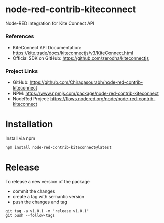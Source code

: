 # node-red-contrib-kiteconnect
Node-RED integration for Kite Connect API

### References
* KiteConnect API Documentation: https://kite.trade/docs/kiteconnectjs/v3/KiteConnect.html
* Official SDK on GitHub: https://github.com/zerodha/kiteconnectjs

### Project Links
* GitHub: https://github.com/Chiragasourabh/node-red-contrib-kiteconnect
* NPM: https://www.npmjs.com/package/node-red-contrib-kiteconnect
* NodeRed Project: https://flows.nodered.org/node/node-red-contrib-kiteconnect


# Installation
Install via npm

```
npm install node-red-contrib-kiteconnect@latest
```

# Release
To release a new version of the package

- commit the changes
- create a tag with semantic version
- push the changes and tag

```
git tag -a v1.0.1 -m "release v1.0.1"
git push --follow-tags
```
